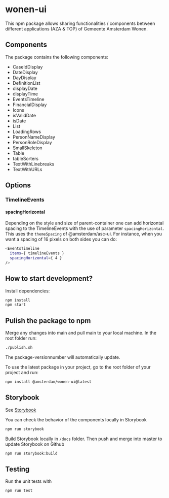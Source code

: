 # wonen-ui
This npm package allows sharing functionalities / components between different applications (AZA & TOP) of Gemeente Amsterdam Wonen.

## Components
The package contains the following components:

- CaseIdDisplay
- DateDisplay
- DayDisplay
- DefinitionList
- displayDate
- displayTime
- EventsTimeline
- FinancialDisplay
- Icons
- isValidDate
- isDate
- List
- LoadingRows
- PersonNameDisplay
- PersonRoleDisplay
- SmallSkeleton
- Table
- tableSorters
- TextWithLinebreaks
- TextWithURLs

## Options
### TimelineEvents
#### spacingHorizontal
Depending on the style and size of parent-container one can add horizontal spacing to the TimelineEvents with the use of parameter `spacingHorizontal`.
This uses the `themeSpacing` of @amsterdam/asc-ui.
For instance, when you want a spacing of 16 pixels on both sides you can do:

```bash
<EventsTimeline 
  items={ timelineEvents } 
  spacingHorizontal={ 4 } 
/>
```

## How to start development?

Install dependencies:
```bash
npm install
npm start
```

## Pulish the package to npm

Merge any changes into main and pull main to your local machine.
In the root folder run:
```bash
./publish.sh
```
The package-versionnumber will automatically update.

To use the latest package in your project, go to the root folder of your project and run:
```bash
npm install @amsterdam/wonen-ui@latest
```
## Storybook
See [Storybook](https://amsterdam.github.io/wonen-ui/)

You can check the behavior of the components locally in Storybook
```bash
npm run storybook
```

Build Storybook locally in `/docs` folder. Then push and merge into master to update Storybook on Github
```bash
npm run storybook:build
```

## Testing
Run the unit tests with
```bash
npm run test
```
